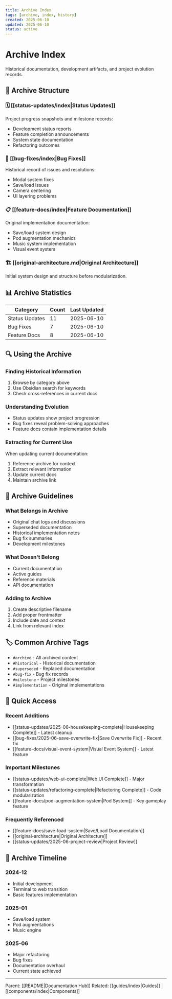 ```yaml
---
title: Archive Index
tags: [archive, index, history]
created: 2025-06-10
updated: 2025-06-10
status: active
---
```


# Archive Index

Historical documentation, development artifacts, and project evolution records.

## 📁 Archive Structure

### 🗓️ [[status-updates/index|Status Updates]]
Project progress snapshots and milestone records:
- Development status reports
- Feature completion announcements
- System state documentation
- Refactoring outcomes

### 🐛 [[bug-fixes/index|Bug Fixes]]
Historical record of issues and resolutions:
- Modal system fixes
- Save/load issues
- Camera centering
- UI layering problems

### 📋 [[feature-docs/index|Feature Documentation]]
Original implementation documentation:
- Save/load system design
- Pod augmentation mechanics
- Music system implementation
- Visual event system

### 🏗️ [[original-architecture.md|Original Architecture]]
Initial system design and structure before modularization.

## 📊 Archive Statistics

| Category | Count | Last Updated |
|----------|-------|--------------|
| Status Updates | 11 | 2025-06-10 |
| Bug Fixes | 7 | 2025-06-10 |
| Feature Docs | 8 | 2025-06-10 |

## 🔍 Using the Archive

### Finding Historical Information
1. Browse by category above
2. Use Obsidian search for keywords
3. Check cross-references in current docs

### Understanding Evolution
- Status updates show project progression
- Bug fixes reveal problem-solving approaches
- Feature docs contain implementation details

### Extracting for Current Use
When updating current documentation:
1. Reference archive for context
2. Extract relevant information
3. Update current docs
4. Maintain archive link

## 📝 Archive Guidelines

### What Belongs in Archive
- Original chat logs and discussions
- Superseded documentation
- Historical implementation notes
- Bug fix summaries
- Development milestones

### What Doesn't Belong
- Current documentation
- Active guides
- Reference materials
- API documentation

### Adding to Archive
1. Create descriptive filename
2. Add proper frontmatter
3. Include date and context
4. Link from relevant index

## 🏷️ Common Archive Tags

- `#archive` - All archived content
- `#historical` - Historical documentation
- `#superseded` - Replaced documentation
- `#bug-fix` - Bug fix records
- `#milestone` - Project milestones
- `#implementation` - Original implementations

## 🔗 Quick Access

### Recent Additions
- [[status-updates/2025-06-housekeeping-complete|Housekeeping Complete]] - Latest cleanup
- [[bug-fixes/2025-06-save-overwrite-fix|Save Overwrite Fix]] - Recent fix
- [[feature-docs/visual-event-system|Visual Event System]] - Latest feature

### Important Milestones
- [[status-updates/web-ui-complete|Web UI Complete]] - Major transformation
- [[status-updates/refactoring-complete|Refactoring Complete]] - Code modularization
- [[feature-docs/pod-augmentation-system|Pod System]] - Key gameplay feature

### Frequently Referenced
- [[feature-docs/save-load-system|Save/Load Documentation]]
- [[original-architecture|Original Architecture]]
- [[status-updates/2025-06-project-review|Project Review]]

## 📅 Archive Timeline

### 2024-12
- Initial development
- Terminal to web transition
- Basic features implementation

### 2025-01
- Save/load system
- Pod augmentations
- Music engine

### 2025-06
- Major refactoring
- Bug fixes
- Documentation overhaul
- Current state achieved

---

Parent: [[README|Documentation Hub]]
Related: [[guides/index|Guides]] | [[components/index|Components]]
